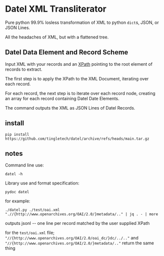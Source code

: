 # Datel XML Transliterator

Pure python 99.9% losless transformation of XML to python `dict`s, JSON, or JSON Lines.

All the headaches of XML, but with a flattened tree.

## Datel Data Element and Record Scheme

Input XML with your records and an
[XPath](https://docs.python.org/3/library/xml.etree.elementtree.html#supported-xpath-syntax)
pointing to the root element of records to extract.

The first step is to apply the XPath to the XML Document, iterating
over each record.

For each record, the next step is to iterate over each record node,
creating an array for each record containing Datel Date Elements.

The command outputs the XML as JSON Lines of Datel Records.

## install

```
pip install https://github.com/tingletech/datel/archive/refs/heads/main.tar.gz
```

## notes
Command line use:
```
datel -h
```

Library use and format specification:
```
pydoc datel
```

for example:

```
./datel.py ./test/oai.xml ".//{http://www.openarchives.org/OAI/2.0/}metadata/.." | jq . - | more
```
outputs jsonl -- one line per record matched by the user supplied XPath

for the `test/oai.xml` file; `"//{http://www.openarchives.org/OAI/2.0/oai_dc/}dc/../.."` and `"//{http://www.openarchives.org/OAI/2.0/}metadata/.."` return the same thing
